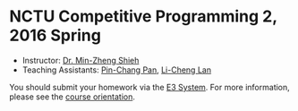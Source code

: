# NCTU Competitive Programming 2, 2016 Spring

+   Instructor: [Dr. Min-Zheng Shieh](mailto:mzshieh@nctu.edu.tw)
+   Teaching Assistants: [Pin-Chang Pan](http://codeforces.com/profile/leopan0922), [Li-Cheng Lan](http://codeforces.com/profile/lclan)

You should submit your homework via the [E3 System](https://dcpc.nctu.edu.tw/).
For more information, please see the [course orientation](2016_cp2_orientation.pdf).